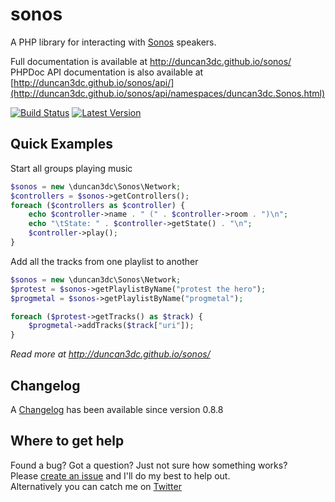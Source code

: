sonos
=====

A PHP library for interacting with [Sonos](http://www.sonos.com/) speakers.  

Full documentation is available at http://duncan3dc.github.io/sonos/  
PHPDoc API documentation is also available at [http://duncan3dc.github.io/sonos/api/](http://duncan3dc.github.io/sonos/api/namespaces/duncan3dc.Sonos.html)  

[![Build Status](https://img.shields.io/travis/duncan3dc/sonos.svg)](https://travis-ci.org/duncan3dc/sonos)
[![Latest Version](https://img.shields.io/packagist/v/duncan3dc/sonos.svg)](https://packagist.org/packages/duncan3dc/sonos)


Quick Examples
--------------

Start all groups playing music
```php
$sonos = new \duncan3dc\Sonos\Network;
$controllers = $sonos->getControllers();
foreach ($controllers as $controller) {
    echo $controller->name . " (" . $controller->room . ")\n";
    echo "\tState: " . $controller->getState() . "\n";
    $controller->play();
}
```

Add all the tracks from one playlist to another
```php
$sonos = new \duncan3dc\Sonos\Network;
$protest = $sonos->getPlaylistByName("protest the hero");
$progmetal = $sonos->getPlaylistByName("progmetal");

foreach ($protest->getTracks() as $track) {
    $progmetal->addTracks($track["uri"]);
}
```

_Read more at http://duncan3dc.github.io/sonos/_  


Changelog
---------
A [Changelog](CHANGELOG.md) has been available since version 0.8.8


Where to get help
-----------------
Found a bug? Got a question? Just not sure how something works?  
Please [create an issue](//github.com/duncan3dc/sonos/issues) and I'll do my best to help out.  
Alternatively you can catch me on [Twitter](https://twitter.com/duncan3dc)
